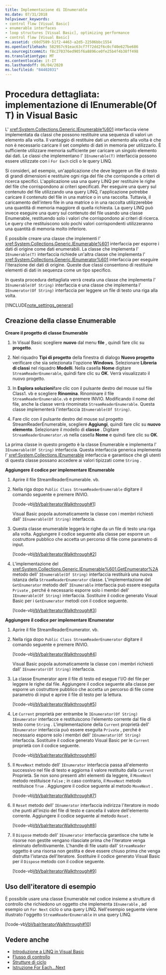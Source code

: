 ```yaml
---
title: Implementazione di IEnumerable
ms.date: 07/31/2018
helpviewer_keywords:
- control flow [Visual Basic]
- enumerable interfaces
- loop structures [Visual Basic], optimizing performance
- control flow [Visual Basic]
ms.assetid: c60d7589-51f2-4463-a2d5-22506bbc1554
ms.openlocfilehash: 582957c91eac63cf7f72dd2f6c0cf40e627be686
ms.sourcegitcommit: f8c270376ed905f6a8896ce0fe25b4f4b38ff498
ms.translationtype: MT
ms.contentlocale: it-IT
ms.lasthandoff: 06/04/2020
ms.locfileid: "84402031"
---
```

# <a name="walkthrough-implementing-ienumerableof-t-in-visual-basic"></a>Procedura dettagliata: implementazione di IEnumerable(Of T) in Visual Basic
L' <xref:System.Collections.Generic.IEnumerable%601> interfaccia viene implementata da classi che possono restituire una sequenza di valori un elemento alla volta. Il vantaggio di restituire dati un elemento alla volta è che non è necessario caricare il set completo di dati in memoria per utilizzarlo. È sufficiente utilizzare memoria sufficiente per caricare un singolo elemento dai dati. Le classi che implementano l' `IEnumerable(T)` interfaccia possono essere utilizzate con i `For Each` cicli o le query LINQ.  
  
 Si consideri, ad esempio, un'applicazione che deve leggere un file di testo di grandi dimensioni e restituire ogni riga del file che corrisponde a criteri di ricerca specifici. L'applicazione usa una query LINQ per restituire le righe del file che corrispondono ai criteri specificati. Per eseguire una query sul contenuto del file utilizzando una query LINQ, l'applicazione potrebbe caricare il contenuto del file in una matrice o in una raccolta. Tuttavia, il caricamento dell'intero file in una matrice o in una raccolta utilizzerebbe una quantità di memoria maggiore di quella richiesta. La query LINQ può invece eseguire una query sul contenuto del file usando una classe Enumerable, restituendo solo i valori che corrispondono ai criteri di ricerca. Le query che restituiscono solo pochi valori corrispondenti utilizzeranno una quantità di memoria molto inferiore.  
  
 È possibile creare una classe che implementi l' <xref:System.Collections.Generic.IEnumerable%601> interfaccia per esporre i dati di origine come dati enumerabili. La classe che implementa l' `IEnumerable(T)` interfaccia richiede un'altra classe che implementa l' <xref:System.Collections.Generic.IEnumerator%601> interfaccia per eseguire l'iterazione dei dati di origine. Queste due classi consentono di restituire elementi di dati in sequenza come un tipo specifico.  
  
 In questa procedura dettagliata verrà creata una classe che implementa l' `IEnumerable(Of String)` interfaccia e una classe che implementa l' `IEnumerator(Of String)` interfaccia per leggere un file di testo una riga alla volta.  
  
[!INCLUDE[note_settings_general](~/includes/note-settings-general-md.md)]  
  
## <a name="creating-the-enumerable-class"></a>Creazione della classe Enumerable  
  
**Creare il progetto di classe Enumerable**

1. In Visual Basic scegliere **nuovo** dal menu **file** , quindi fare clic su **progetto**.

1. Nel riquadro **Tipi di progetto** della finestra di dialogo **Nuovo progetto** verificare che sia selezionata l'opzione **Windows**. Selezionare **Libreria di classi** nel riquadro **Modelli**. Nella casella **Nome** digitare `StreamReaderEnumerable`, quindi fare clic su **OK**. Verrà visualizzato il nuovo progetto.

1. In **Esplora soluzioni**fare clic con il pulsante destro del mouse sul file Class1. vb e scegliere **Rinomina**. Rinominare il file `StreamReaderEnumerable.vb` e premere INVIO. Modificando il nome del file, anche la classe verrà rinominata `StreamReaderEnumerable`. Questa classe implementerà l'interfaccia `IEnumerable(Of String)`.

1. Fare clic con il pulsante destro del mouse sul progetto StreamReaderEnumerable, scegliere **Aggiungi**, quindi fare clic su **nuovo elemento**. Selezionare il modello di **classe** . Digitare `StreamReaderEnumerator.vb` nella casella **Nome** e quindi fare clic su **OK**.

 La prima classe in questo progetto è la classe Enumerable e implementa l' `IEnumerable(Of String)` interfaccia. Questa interfaccia generica implementa l' <xref:System.Collections.IEnumerable> interfaccia e garantisce che gli utenti di questa classe possano accedere ai valori tipizzati come `String` .  
  
**Aggiungere il codice per implementare IEnumerable**

1. Aprire il file StreamReaderEnumerable. vb.

2. Nella riga dopo `Public Class StreamReaderEnumerable` digitare il comando seguente e premere INVIO.

     [!code-vb[VbVbalrIteratorWalkthrough#1](~/samples/snippets/visualbasic/VS_Snippets_VBCSharp/VbVbalrIteratorWalkthrough/VB/StreamReaderIterator.vb#1)]

   Visual Basic popola automaticamente la classe con i membri richiesti dall' `IEnumerable(Of String)` interfaccia.
  
3. Questa classe enumerabile leggerà le righe da un file di testo una riga alla volta. Aggiungere il codice seguente alla classe per esporre un costruttore pubblico che accetta un percorso di file come parametro di input.

     [!code-vb[VbVbalrIteratorWalkthrough#2](~/samples/snippets/visualbasic/VS_Snippets_VBCSharp/VbVbalrIteratorWalkthrough/VB/StreamReaderIterator.vb#2)]

4. L'implementazione del <xref:System.Collections.Generic.IEnumerable%601.GetEnumerator%2A> metodo dell' `IEnumerable(Of String)` interfaccia restituirà una nuova istanza della `StreamReaderEnumerator` classe. L'implementazione del `GetEnumerator` metodo dell' `IEnumerable` interfaccia può essere eseguita `Private` , perché è necessario esporre solo i membri dell' `IEnumerable(Of String)` interfaccia. Sostituire il codice generato Visual Basic per i `GetEnumerator` metodi con il codice seguente.

     [!code-vb[VbVbalrIteratorWalkthrough#3](~/samples/snippets/visualbasic/VS_Snippets_VBCSharp/VbVbalrIteratorWalkthrough/VB/StreamReaderIterator.vb#3)]  
  
**Aggiungere il codice per implementare IEnumerator**

1. Aprire il file StreamReaderEnumerator. vb.

2. Nella riga dopo `Public Class StreamReaderEnumerator` digitare il comando seguente e premere INVIO.

     [!code-vb[VbVbalrIteratorWalkthrough#4](~/samples/snippets/visualbasic/VS_Snippets_VBCSharp/VbVbalrIteratorWalkthrough/VB/StreamReaderIterator.vb#4)]

   Visual Basic popola automaticamente la classe con i membri richiesti dall' `IEnumerator(Of String)` interfaccia.

3. La classe Enumerator apre il file di testo ed esegue l'I/O del file per leggere le righe dal file. Aggiungere il codice seguente alla classe per esporre un costruttore pubblico che accetta un percorso di file come parametro di input e aprire il file di testo per la lettura.

     [!code-vb[VbVbalrIteratorWalkthrough#5](~/samples/snippets/visualbasic/VS_Snippets_VBCSharp/VbVbalrIteratorWalkthrough/VB/StreamReaderIterator.vb#5)]

4. Le `Current` proprietà per entrambe le `IEnumerator(Of String)` `IEnumerator` interfacce e restituiscono l'elemento corrente dal file di testo come `String` . L'implementazione della `Current` proprietà dell' `IEnumerator` interfaccia può essere eseguita `Private` , perché è necessario esporre solo i membri dell' `IEnumerator(Of String)` interfaccia. Sostituire il codice generato Visual Basic per le `Current` proprietà con il codice seguente.

     [!code-vb[VbVbalrIteratorWalkthrough#6](~/samples/snippets/visualbasic/VS_Snippets_VBCSharp/VbVbalrIteratorWalkthrough/VB/StreamReaderIterator.vb#6)]

5. Il `MoveNext` metodo dell' `IEnumerator` interfaccia passa all'elemento successivo nel file di testo e aggiorna il valore restituito dalla `Current` Proprietà. Se non sono presenti altri elementi da leggere, il `MoveNext` metodo restituisce `False` ; in caso contrario, il `MoveNext` metodo restituisce `True` . Aggiungere il codice seguente al metodo `MoveNext` .

     [!code-vb[VbVbalrIteratorWalkthrough#7](~/samples/snippets/visualbasic/VS_Snippets_VBCSharp/VbVbalrIteratorWalkthrough/VB/StreamReaderIterator.vb#7)]

6. Il `Reset` metodo dell' `IEnumerator` interfaccia indirizza l'iteratore in modo che punti all'inizio del file di testo e cancella il valore dell'elemento corrente. Aggiungere il codice seguente al metodo `Reset` .

     [!code-vb[VbVbalrIteratorWalkthrough#8](~/samples/snippets/visualbasic/VS_Snippets_VBCSharp/VbVbalrIteratorWalkthrough/VB/StreamReaderIterator.vb#8)]

7. Il `Dispose` metodo dell' `IEnumerator` interfaccia garantisce che tutte le risorse non gestite vengano rilasciate prima che l'iteratore venga eliminato definitivamente. L'handle di file usato dall' `StreamReader` oggetto è una risorsa non gestita e deve essere chiuso prima che venga distrutta l'istanza dell'iteratore. Sostituire il codice generato Visual Basic per il `Dispose` metodo con il codice seguente.

     [!code-vb[VbVbalrIteratorWalkthrough#9](~/samples/snippets/visualbasic/VS_Snippets_VBCSharp/VbVbalrIteratorWalkthrough/VB/StreamReaderIterator.vb#9)]
  
## <a name="using-the-sample-iterator"></a>Uso dell'iteratore di esempio

 È possibile usare una classe Enumerable nel codice insieme a strutture di controllo che richiedono un oggetto che implementa `IEnumerable` , ad esempio un `For Next` ciclo o una query LINQ. Nell'esempio seguente viene illustrato l'oggetto `StreamReaderEnumerable` in una query LINQ.  
  
 [!code-vb[VbVbalrIteratorWalkthrough#10](~/samples/snippets/visualbasic/VS_Snippets_VBCSharp/VbVbalrIteratorWalkthrough/VB/Module1.vb#10)]  
  
## <a name="see-also"></a>Vedere anche

- [Introduzione a LINQ in Visual Basic](../linq/introduction-to-linq.md)
- [Flusso di controllo](index.md)
- [Strutture di ciclo](loop-structures.md)
- [Istruzione For Each...Next](../../../language-reference/statements/for-each-next-statement.md)
